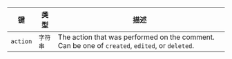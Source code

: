 | 键        | 类型    | 描述                                                                                             |
| -------- | ----- | ---------------------------------------------------------------------------------------------- |
| `action` | `字符串` | The action that was performed on the comment. Can be one of `created`, `edited`, or `deleted`. |
